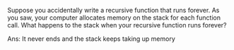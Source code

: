 Suppose you accidentally write a recursive function that runs
forever. As you saw, your computer allocates memory on the
stack for each function call. What happens to the stack when your
recursive function runs forever?

Ans: It never ends and the stack keeps taking up memory 